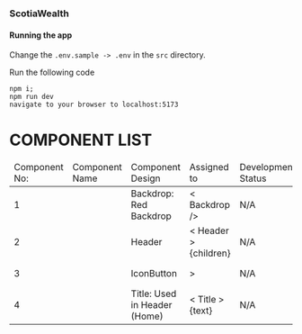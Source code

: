 ### ScotiaWealth

#### Running the app

Change the `.env.sample -> .env` in the `src` directory.

Run the following code

```
npm i;
npm run dev
navigate to your browser to localhost:5173
```

# COMPONENT LIST

<table>
    <thead>
        <tr>
            <td>Component No: </td>
            <td>Component Name</td>
            <td>Component Design</td>
            <td>Assigned to</td>
            <td>Development Status</td>
        </tr>
    </thead>
    <tbody>
        <tr>
            <td>1<td>
            <td>Backdrop: Red Backdrop</td>
            <td>< Backdrop /></td>
            <td>N/A</td>
            <td>Not Assigned</td>
        </tr>
        <tr>
            <td>2<td>
            <td>Header</td>
            <td>< Header >{children}</ Header ></td>
            <td>N/A</td>
            <td>Not Assigned</td>
        </tr>
        <tr>
            <td>3<td>
            <td>IconButton</td>
            <td><IconButton icon={} onClick={} />></td>
            <td>N/A</td>
            <td>Not Assigned</td>
        </tr>
        <tr>
            <td>4<td>
            <td>Title: Used in Header (Home)</td>
            <td>< Title >{text}</ Title ></td>
            <td>N/A</td>
            <td>Not Assigned</td>
        </tr>
    </tbody>

</table>
